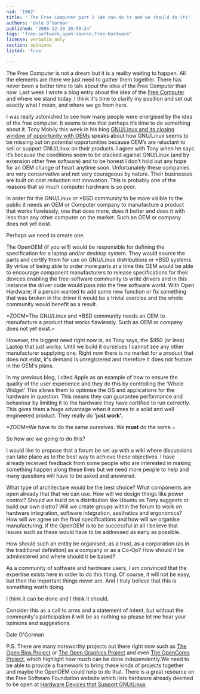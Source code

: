 ```yaml
---
nid: '1962'
title: ' The Free Computer part 2 (We can do it and we should do it)'
authors: 'Dale O’Gorman'
published: '2006-12-20 20:59:24'
tags: 'free-software,open-source,free-hardware'
license: verbatim_only
section: opinions
listed: 'true'

---
```

The Free Computer is not a dream but it is a reality waiting to happen. All the elements are there we just need to gather them together. There has never been a better time to talk about the idea of the Free Computer than now. Last week I wrote a blog entry about the idea of the [Free Computer](http://www.freesoftwaremagazine.com/blogs/the_free_computer_can_we_do_it) and where we stand today. I think it's time to clarify my position and set out exactly what I mean, and where we go from here.

I was really astonished to see how many people were energised by the idea of the free computer. It seems to me that perhaps it’s time to do something about it. Tony Mobily this week in his blog [GNU/Linux and its closing window of opportunity with OEMs](http://www.freesoftwaremagazine.com/blogs/linux_and_its_closing_window_of_opportunity_with_oems)  speaks about how GNU/Linux seems to be missing out on potential opportunities because OEM’s are reluctant to sell or support GNU/Linux on their products. I agree with Tony when he says it’s because the conditions seem to be stacked against GNU/Linux (and by extension other free software) and to be honest I don’t hold out any hope for an OEM change of heart anytime soon. Unfortunately these companies are very conservative and not very courageous by nature. Their businesses are built on cost reduction not innovation. This is probably one of the reasons that so much computer hardware is so poor.

In order for the GNU/Linux or *BSD community to be more visible to the public it needs an OEM or Computer company to manufacture a product that works flawlessly, one that does more, does it better and does it with less than any other computer on the market. Such an OEM or company does not yet exist.

Perhaps we need to create one.

The OpenOEM (if you will) would be responsible for defining the specification for a laptop and/or desktop system. They would source the parts and certify them for use on GNU/Linux distributions or *BSD systems. By virtue of being able to order more parts at a time this OEM would be able to encourage component manufacturers to release specifications for their devices enabling the free-software community to write drivers and in this instance the driver code would pass into the free software world. With Open Hardware; if a person wanted to add some new function or fix something that was broken in the driver it would be a trivial exercise and the whole community would benefit as a result.


=ZOOM=The GNU/Linux and *BSD community needs an OEM to manufacture a product that works flawlessly. Such an OEM or company does not yet exist.=

However, the biggest need right now is, as Tony says, the $950 (or less) Laptop that just works. Until we build it ourselves I cannot see any other manufacturer supplying one.  Right now there is no market for a product that does not exist, it's demand is unregistered and therefore it does not feature in the OEM's plans.

In my previous blog, I cited Apple as an example of how to ensure the quality of the user experience and they do this by controlling the ‘Whole Widget’ This allows them to optimise the OS and applications for the hardware in question. This means they can guarantee performance and behaviour by limiting it to the hardware they have certified to run correctly. This gives them a huge advantage when it comes to a solid and well engineered product. They really do **'just work'.**


=ZOOM=We have to do the same ourselves. We **must** do the same.=

So how are we going to do this?

I would like to propose that a forum be set up with a wiki where discussions can take place as to the best way to achieve these objectives. I have already  received feedback from some people who are interested in making something happen along these lines but we need more people to help and many questions will have to be asked and answered.

What type of architecture would be the best choice? What components are open already that that we can use. How will we design things like power control? Should we build on a distribution like Ubuntu as Tony suggests or build our own distro? Will we create groups within the forum to work on hardware integration, software integration, aesthetics and ergonomics? How will we agree on the final specifications and how will we organise manufacturing. If the OpenOEM is to be successful at all I believe that issues such as these would have to be addressed as early as possible.

How should such an entity be organised; as a trust, as a corporation (as in the traditional definition) as a company or as a Co-Op? How should it be administered and where should it be based?

As a community of software and hardware users, I am convinced that the expertise exists here in order to do this thing. Of course, it will not be easy, but then the important things never are. And I truly believe that this is something worth doing.

I think it can be done and I think it should.

Consider this as a call to arms and a statement of intent, but without the community's participation it will be as nothing so please let me hear your opinions and suggestions.

Dale O'Gorman

P.S.  There are many noteworthy projects out there right now such as [The Open Bios Project](http://www.openbios.info) or [The Open Graphics Project](http://lists.duskglow.com/mailman/listinfo/open-graphics) and even [The OpenCores Project](http://www.opencores.org/), which highlight how much can be done independently.We need to be able to provide a framework to bring these kinds of projects together and maybe the OpenOEM could help to do that. There is a great resource on the Free Software Foundation website which lists hardware already deemed to be open at  [Hardware Devices that Support GNU/Linux](http://www.fsf.org/resources/hw/)

